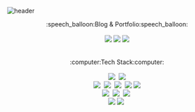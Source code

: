 
<!--
**k1mhyewon/k1mhyewon** is a ✨ _special_ ✨ repository because its `README.md` (this file) appears on your GitHub profile.

Here are some ideas to get you started:

- 🔭 I’m currently working on ...
- 🌱 I’m currently learning ...
- 👯 I’m looking to collaborate on ...
- 🤔 I’m looking for help with ...
- 💬 Ask me about ...
- 📫 How to reach me: ...
- 😄 Pronouns: ...
- ⚡ Fun fact: ...
-->

![header](https://capsule-render.vercel.app/api?type=waving&color=timeGradient&height=300&section=header&text=Welcome&fontSize=90&desc=Hyewon's%20Github%20Profile)


<div align="center">
	:speech_balloon:Blog & Portfolio:speech_balloon:
</div>
<br>
<div align="center">	  
	<a href="https://medium.com/@kimhy0434" target="_blank"><img src="https://img.shields.io/badge/Medium-lightgray?style=flat&logo=medium&logoColor=white" /></a>
	<a href="https://brissy.tistory.com/" target="_blank"><img src="https://img.shields.io/badge/Tistory Blog-ffb13b?style=flat&logo=tistory&logoColor=white"/></a>
	<a href="https://pushy-paste-a53.notion.site/Kim-Hyewon-6eed17557ee749c9b7a8853d65013a40" target="_blank"><img src="https://img.shields.io/badge/Notion-0769AD?style=flat&logo=notion&logoColor=white"/></a>
	
</div>

<br>
<br>
<div align="center">
	:computer:Tech Stack:computer:
</div>
<br>
<div align="center">
	<img src="https://img.shields.io/badge/Java-007396?style=flat&logo=Conda-Forge&logoColor=white" />&nbsp	
	<img src="https://img.shields.io/badge/Python-3776AB?style=flat&logo=Python&logoColor=white">
	<br>	
	<img src="https://img.shields.io/badge/Javascript-ffb13b?style=flat&logo=javascript&logoColor=white"/></a>&nbsp 
	<img src="https://img.shields.io/badge/HTML5-E34F26?style=flat&logo=HTML5&logoColor=white" />&nbsp
<!-- 	<img src="https://img.shields.io/badge/CSS3-1572B6?style=flat&logo=CSS3&logoColor=white" />&nbsp	
	<img src="https://img.shields.io/badge/Bootstrap-7952B3?style=flat&logo=Bootstrap&logoColor=white" />&nbsp -->
	<img src="https://img.shields.io/badge/jQuery-0769AD?style=flat&logo=jQuery&logoColor=white" />&nbsp
	<img src="https://img.shields.io/badge/react-61DAFB?style=flat&logo=react&logoColor=white"> 
	<img src="https://img.shields.io/badge/typescript-3776AB?style=flat&logo=typescript&logoColor=white"> 
	<br>
	<img src="https://img.shields.io/badge/Spring Framework-6DB33F?style=flat&logo=Spring&logoColor=white" />&nbsp
	<img src="https://img.shields.io/badge/SpringBoot-6DB33F?style=flat&logo=SpringBoot&logoColor=white"/></a>&nbsp 
	<img src="https://img.shields.io/badge/Mybatis-F7DF1E?style=flat&logo=mega&logoColor=white" />&nbsp
	<br>
	<img src="https://img.shields.io/badge/apache tomcat-F8DC75?style=flat&logo=apachetomcat&logoColor=white">
	<img src="https://img.shields.io/badge/Oracle%20SQL-F80000?style=flat&logo=Oracle&logoColor=white" />&nbsp
</div>
<br>
<!--
<div align="center">
	:balloon:About Me:balloon:
</div>
<br>
<div align="center">
	
</div>
-->
